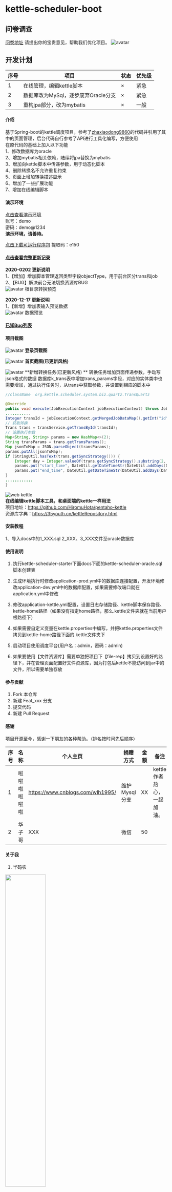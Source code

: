 # kettle-scheduler-boot
    
## 问卷调查
[问卷地址](https://www.35youth.cn/wp-admin/admin-ajax.php?action=frm_forms_preview&form=contact-form) 请提出你的宝贵意见，帮助我们优化项目。
![avatar](./docs/img/questionnaire.png)
## 开发计划

|序号|项目|状态|优先级|
|----|----|----|----|
|1|在线管理，编辑kettle脚本 |×|紧急|
|2|数据库改为MySql，逐步废弃Oracle分支|×|紧急|
|3|重构jpa部分，改为mybatis|×|一般|

#### 介绍
基于Spring-boot的kettle调度项目，参考了[zhaxiaodong9860](https://github.com/zhaxiaodong9860)的代码并引用了其中的页面管理，后台代码自行参考了API进行工具化编写，方便使用   
在原代码的基础上加入以下功能   
1、修改数据库为oracle   
2、增加mybatis相关依赖，陆续将jpa替换为mybatis   
3、增加向kettle脚本中传递参数，用于动态化脚本   
4、删除转换名不允许重复约束   
5、页面上增加转换描述显示   
6、增加了一些扩展功能   
7、增加在线编辑脚本   

#### 演示环境
[点击查看演示环境](http://kettle.35youth.cn)   
账号：demo   
密码：demo@1234   
**演示环境，请善待。**   

[点击下载可运行程序包](https://pan.baidu.com/s/1xnd2bYZ_3cZGmSm4azg8iw) 提取码：e150

#### [点击查看完整更新记录](./docs/md/update.md) 

**2020-0202 更新说明**  
1、【增加】增加脚本管理返回类型字段objectType，用于前台区分trans和job   
2、【BUG】解决前台无法切换资源库BUG   
![avatar](./docs/img/script_bug.jpg)
根目录转换预览

**2020-12-17 更新说明**  
1、【新增】增加表输入预览数据   
![avatar](./docs/img/dataPreview.png)
数据预览 

#### [已知Bug列表](./docs/md/Bug.md)

#### 项目截图

![avatar](./docs/img/login.png)
 **<centeer>登录页截图</center>** 


![avatar](./docs/img/index_new.png)
 **<centeer>首页截图(已更新风格)</center>** 


![avatar](./docs/img/trans_new.png)
 **<centeer>新增转换任务(已更新风格)</center>   ** 
转换任务增加页面传递参数，手动写json格式的数据 
数据库k_trans表中增加trans_params字段，对应的实体类中也需要增加，通过执行任务时，从trans中获取参数，并设置到相应的脚本中
 
```java
//className  org.kettle.scheduler.system.biz.quartz.TransQuartz

@Override
public void execute(JobExecutionContext jobExecutionContext) throws JobExecutionException {
...........
Integer transId = jobExecutionContext.getMergedJobDataMap().getInt("id");
// 获取转换
Trans trans = transService.getTransById(transId);
// 设置执行参数
Map<String, String> params = new HashMap<>(2);
String transParams = trans.getTransParams();
Map jsonToMap = JSON.parseObject(transParams);
params.putAll(jsonToMap);
if (StringUtil.hasText(trans.getSyncStrategy())) {
	Integer day = Integer.valueOf(trans.getSyncStrategy().substring(2, trans.getSyncStrategy().length()));
	params.put("start_time", DateUtil.getDateTimeStr(DateUtil.addDays(DateUtil.getTodayStartTime(), -day)));
	params.put("end_time", DateUtil.getDateTimeStr(DateUtil.addDays(DateUtil.getTodayEndTime(), -day)));
}
............
}

```

![web kettle](https://images.gitee.com/uploads/images/2020/1029/095456_a0903322_720502.png "屏幕截图.png")   
**在线编辑kettle脚本工具，和桌面端的kettle一样用法**    
项目地址：https://github.com/HiromuHota/pentaho-kettle   
资源库字典：https://35youth.cn/kettleRepository.html

#### 安装教程
1、导入docs中的1_XXX.sql 2_XXX、3_XXX文件至oracle数据库   

#### 使用说明
1.  执行kettle-scheduler-starter下面docs下面的kettle-scheduler-oracle.sql脚本创建表

2.  生成环境执行时修改application-prod.yml中的数据库连接配置，开发环境修改application-dev.yml中的数据库配置，如果需要修改端口就在application.yml中修改

3.  修改application-kettle.yml配置，设置日志存储路径、kettle脚本保存路径、kettle-home路径（如果没有指定home路径，那么.kettle文件夹就在当前用户根路径下）

4.  如果需要自定义变量在kettle.properties中编写，并把kettle.properties文件拷贝到kettle-home路径下面的.kettle文件夹下

5.  启动项目使用调度平台(用户名：admin，密码：admin)

6.  如果要使用【文件资源库】需要单独把项目下【file-rep】拷贝到设置好的路径下，并在管理页面配置好文件资源库，因为打包后kettle不能访问到jar中的文件，所以需要单独存放

#### 参与贡献

1.  Fork 本仓库
2.  新建 Feat_xxx 分支
3.  提交代码
4.  新建 Pull Request

#### 感谢
项目开源至今，感谢一下朋友的各种帮助。（排名按时间先后顺序）   

| 序号  |     名称     |            个人主页               |    捐赠方式    | 金额 |          备注                |  时间 |
| ---- | ----------- | -------------------------------- | ------------ | ---- | --------------------------- | ----- |
|  1   | 啦啦啦啦啦啦  | https://www.cnblogs.com/wlh1995/ | 维护Mysql分支  | XX   | kettle作者热心，一起加油。   | 2020-12-11 |
|  2   | 华子哥 | XXX | 微信  | 50 |  | 2021-01-20 |
#### 关于我
1.  半码农
<img src="https://images.gitee.com/uploads/images/2020/1029/100546_32f86823_720502.png" width="50%" height="50%" />



